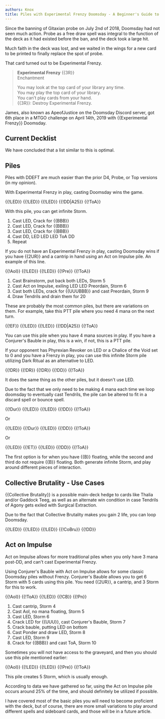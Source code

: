 ```yaml
---
authors: Knox
title: Piles with Experimental Frenzy Doomsday - A Beginner's Guide to Becoming a Barista
---
```


Since the banning of Gitaxian probe on July 2nd of 2018, Doomsday had not seen
much action. Probe as a free draw spell was integral to the function of the deck
as it had existed before the ban, and the deck took a large hit.

Much faith in the deck was lost, and we waited in the wings for a new card to be
printed to finally replace the spot of probe.

That card turned out to be Experimental Frenzy.

> **Experimental Frenzy** {{3R}}  
> Enchantment
>
> You may look at the top card of your library any time.  
> You may play the top card of your library.  
> You can’t play cards from your hand.  
> {{3R}}: Destroy Experimental Frenzy.

James, also known as ApeofJustice on the Doomsday Discord server, got 6th place
in a MTGO challenge on April 14th, 2019 with {{Experimental Frenzy}} Doomsday.

## Current Decklist

<div deckfile="2019/04/ddeft.txt" />

We have concluded that a list similar to this is optimal.

## Piles

Piles with DDEFT are much easier than the prior D4, Probe, or Top versions (in
my opinion).

With Experimental Frenzy in play, casting Doomsday wins the game.

<row variant="pile">{{!LED}} {{!LED}} {{!LED}} {{!DD|A25}} {{!ToA}}</row>

With this pile, you can get infinite Storm.

1. Cast LED, Crack for {{BBB}}
2. Cast LED, Crack for {{BBB}}
3. Cast LED, Crack for {{BBB}}
4. Cast DD, LED LED LED ToA DD
5. Repeat

If you do not have an Experimental Frenzy in play, casting Doomsday wins if you
have {{2UR}} and a cantrip in hand using an Act on Impulse pile. An example of this
line.

<row variant="pile">{{!AoI}} {{!LED}} {{!LED}} {{!Pre}} {{!ToA}}</row>

1. Cast Brainstorm, put back both LEDs, Storm 5
2. Cast Act on Impulse, exiling LED LED Preordain, Storm 6
3. Cast both LEDs, crack for {{UUUBBB}} and cast Preordain, Storm 9
4. Draw Tendrils and drain them for 20

These are probably the most common piles, but there are variations on them. For
example, take this PTT pile where you need 4 mana on the next turn.

<row variant="pile">{{!EF}} {{!LED}} {{!LED}} {{!DD|A25}} {{!ToA}}</row>

You can use this pile when you have 4 mana sources in play. If you have a
Conjurer's Bauble in play, this is a win, if not, this is a PTT pile.

If your opponent has Phyrexian Revoker on LED or a Chalice of the Void set to 0
and you have a Frenzy in play, you can use this infinite Storm pile utilizing
Dark Ritual as an alternative to LED.

<row variant="pile">{{!DR}} {{!DR}} {{!DR}} {{!DD}} {{!ToA}}</row>

It does the same thing as the other piles, but it doesn't use LED.

Due to the fact that we only need to be making 4 mana each time we loop doomsday
to eventually cast Tendrils, the pile can be altered to fit in a discard spell
or bounce spell.

<row variant="pile">{{!Dur}} {{!LED}} {{!LED}} {{!DD}} {{!ToA}}</row>

Or

<row variant="pile">{{!LED}} {{!Dur}} {{!LED}} {{!DD}} {{!ToA}}</row>

Or

<row variant="pile">{{!LED}} {{!ET}} {{!LED}} {{!DD}} {{!ToA}}</row>

The first option is for when you have {{B}} floating, while the second and third do
not require {{B}} floating. Both generate infinite Storm, and play around different
pieces of interaction.

## Collective Brutality - Use Cases

{{Collective Brutality}} is a possible main-deck hedge to cards like Thalia
and/or Gaddock Teeg, as well as an alternate win condition in case Tendrils of
Agony gets exiled with Surgical Extraction.

Due to the fact that Collective Brutality makes you gain 2 life, you can loop
Doomsday.

<row variant="pile">{{!LED}} {{!LED}} {{!LED}} {{!CoBru}} {{!DD}}</row>

## Act on Impulse

Act on Impulse allows for more traditional piles when you only have 3 mana
post-DD, and can't cast Experimental Frenzy.

Using Conjurer's Bauble with Act on Impulse allows for some classic Doomsday
piles without Frenzy. Conjurer's Bauble allows you to get 6 Storm with 5 cards
using this pile. You need {{2UR}}, a cantrip, and 3 Storm for this to work.

<row variant="pile">{{!AoI}} {{!ToA}} {{!LED}} {{!CB}} {{!Pn}}</row>

1. Cast cantrip, Storm 4
2. Cast AoI, no mana floating, Storm 5
3. Cast LED, Storm 6
4. Crack LED for {{UUU}}, cast Conjurer's Bauble, Storm 7
5. Crack bauble, putting LED on bottom
6. Cast Ponder and draw LED, Storm 8
7. Cast LED, Storm 9
8. Crack for {{BBB}} and cast ToA, Storm 10

Sometimes you will not have access to the graveyard, and then you should use
this pile mentioned earlier:

<row variant="pile">{{!AoI}} {{!LED}} {{!LED}} {{!Pre}} {{!ToA}}</row>

This pile creates 5 Storm, which is usually enough.

According to data we have gathered so far, using the Act on Impulse pile occurs
around 25% of the time, and should definitely be utilized if possible.

I have covered most of the basic piles you will need to become proficient with
the deck, but of course, there are more small variations to play around
different spells and sideboard cards, and those will be in a future article.
